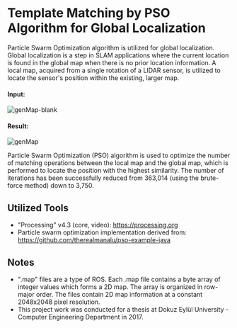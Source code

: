 # Template Matching by PSO Algorithm for Global Localization
Particle Swarm Optimization algorithm is utilized for global localization. Global localization is a step in SLAM applications where the current location is found in the global map when there is no prior location information. A local map, acquired from a single rotation of a LIDAR sensor, is utilized to locate the sensor's position within the existing, larger map.

  #### Input:
![genMap-blank](https://github.com/user-attachments/assets/4836fdf1-5691-4348-a575-7a57a95e320a)
  #### Result:
![genMap](https://github.com/user-attachments/assets/355fd301-228a-48bd-b683-a9c1b08040e2)

Particle Swarm Optimization (PSO) algorithm is used to optimize the number of matching operations between the local map and the global map, which is performed to locate the position with the highest similarity. The number of iterations has been successfully reduced from 363,014 (using the brute-force method) down to 3,750.

## Utilized Tools
- "Processing" v4.3 (core, video): https://processing.org
- Particle swarm optimization implementation derived from: https://github.com/therealmanalu/pso-example-java

## Notes
- ".map" files are a type of ROS. Each .map file contains a byte array of integer values which forms a 2D map. The array is organized in row-major order. The files contain 2D map information at a constant 2048x2048 pixel resolution.
- This project work was conducted for a thesis at Dokuz Eylül University - Computer Engineering Department in 2017.
